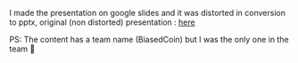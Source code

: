 I made the presentation on google slides and it was distorted in conversion to pptx, original (non distorted) presentation : [here](https://docs.google.com/presentation/d/e/2PACX-1vTjNCFbvm-EN1TfojDi-wNoOzJauR71Jt-1TwDr0lfOf1bfRqYIIp5IfBkCfczWy9P_pH5GGVe-oKOX/pub?start=true&loop=false&delayms=15000)

PS: The content has a team name (BiasedCoin) but I was the only one in the team :smiling_face_with_tear:
